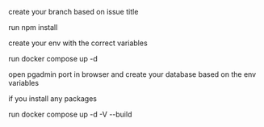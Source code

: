 create your branch based on issue title

run npm install 

create your env with the correct variables

run docker compose up -d

open pgadmin port in browser and create your database based on the env variables


if you install any packages 

run docker compose up -d -V --build
